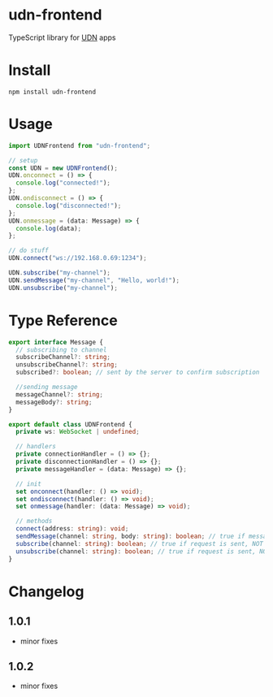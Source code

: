 # udn-frontend

TypeScript library for [UDN](https://github.com/marlon-erler/universal-decentralized-network) apps

# Install

`npm install udn-frontend`

# Usage

```TypeScript
import UDNFrontend from "udn-frontend";

// setup
const UDN = new UDNFrontend();
UDN.onconnect = () => {
  console.log("connected!");
};
UDN.ondisconnect = () => {
  console.log("disconnected!");
};
UDN.onmessage = (data: Message) => {
  console.log(data);
};

// do stuff
UDN.connect("ws://192.168.0.69:1234");

UDN.subscribe("my-channel");
UDN.sendMessage("my-channel", "Hello, world!");
UDN.unsubscribe("my-channel");
```

# Type Reference

```TypeScript
export interface Message {
  // subscribing to channel
  subscribeChannel?: string;
  unsubscribeChannel?: string;
  subscribed?: boolean; // sent by the server to confirm subscription

  //sending message
  messageChannel?: string;
  messageBody?: string;
}

export default class UDNFrontend {
  private ws: WebSocket | undefined;

  // handlers
  private connectionHandler = () => {};
  private disconnectionHandler = () => {};
  private messageHandler = (data: Message) => {};

  // init
  set onconnect(handler: () => void);
  set ondisconnect(handler: () => void);
  set onmessage(handler: (data: Message) => void);

  // methods
  connect(address: string): void;
  sendMessage(channel: string, body: string): boolean; // true if message is sent
  subscribe(channel: string): boolean; // true if request is sent, NOT inherently when subscribed
  unsubscribe(channel: string): boolean; // true if request is sent, NOT inherently when unsubscribed
}
```

# Changelog

## 1.0.1

- minor fixes

## 1.0.2

- minor fixes
